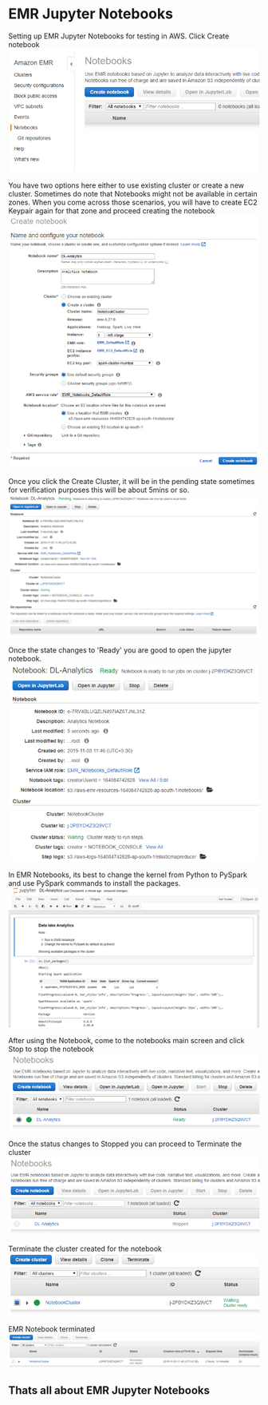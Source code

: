 # EMR Jupyter Notebooks


Setting up EMR Jupyter Notebooks for testing in AWS. Click Create notebook
![alt text](./images/emrNotebook/EMRNotebook1.png "EMR Jupyter Notebook")

You have two options here either to use existing cluster or create a new cluster. Sometimes do note that Notebooks might not be available in certain zones. When you come across those scenarios, you will have to create EC2 Keypair again for that zone and proceed creating the notebook
![alt text](./images/emrNotebook/EMRNotebook2.png "EMR Jupyter Notebook")

Once you click the Create Cluster, it will be in the pending state sometimes for verification purposes this will be about 5mins or so.
![alt text](./images/emrNotebook/EMRNotebook3-NBmaynotbeavailableinallzones.png "EMR Jupyter Notebook")

Once the state changes to 'Ready' you are good to open the jupyter notebook.
![alt text](./images/emrNotebook/EMRNotebook4-Ready.png "EMR Jupyter Notebook")

In EMR Notebooks, its best to change the kernel from Python to PySpark and use PySpark commands to install the packages. 
![alt text](./images/emrNotebook/EMRNotebook5-Jupyter.png "EMR Jupyter Notebook")

After using the Notebook, come to the notebooks main screen and click Stop to stop the notebook
![alt text](./images/emrNotebook/EMRNotebook6-Stop.png "EMR Jupyter Notebook")

Once the status changes to Stopped you can proceed to Terminate the cluster
![alt text](./images/emrNotebook/EMRNotebook7-Stopped.png "EMR Jupyter Notebook")

Terminate the cluster created for the notebook
![alt text](./images/emrNotebook/EMRNotebook8-Terminate.png "EMR Jupyter Notebook")

EMR Notebook terminated
![alt text](./images/emrNotebook/EMRNotebook9-Terminated.png "EMR Jupyter Notebook")

## Thats all about EMR Jupyter Notebooks